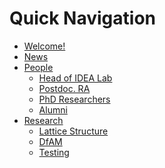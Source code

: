 <h1> Quick Navigation </h1> 

- [Welcome!](README.md)
- [News](News/README.md "What's New")
- [People](People/README.md "Who's in the group?")
	* [Head of IDEA Lab](People/HoG.md)
	* [Postdoc. RA](People/postdoc.md)
	* [PhD Researchers](People/phd.md)
	* [Alumni](People/alumni.md)
	<!-- * [Testing](People/test.md) -->
- [Research](research/README.md "What we do")
	* [Lattice Structure](research/Lattice.md)
	* [DfAM](research/dfam.md)
	* [Testing](research/testing.md)
<!-- - [FAQs](faq.md) -->
<!-- - [Experimenting](exp/README.md)
	* [JavaScript](exp/jsjs.md)
	* [Embeding](exp/embed.md) -->
<!-- - [Useful Links](useful_links.md) -->

